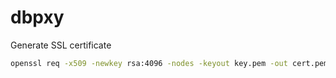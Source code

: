 # dbpxy

Generate SSL certificate
```bash
openssl req -x509 -newkey rsa:4096 -nodes -keyout key.pem -out cert.pem -days 3650 -config localhost.cnf
```
